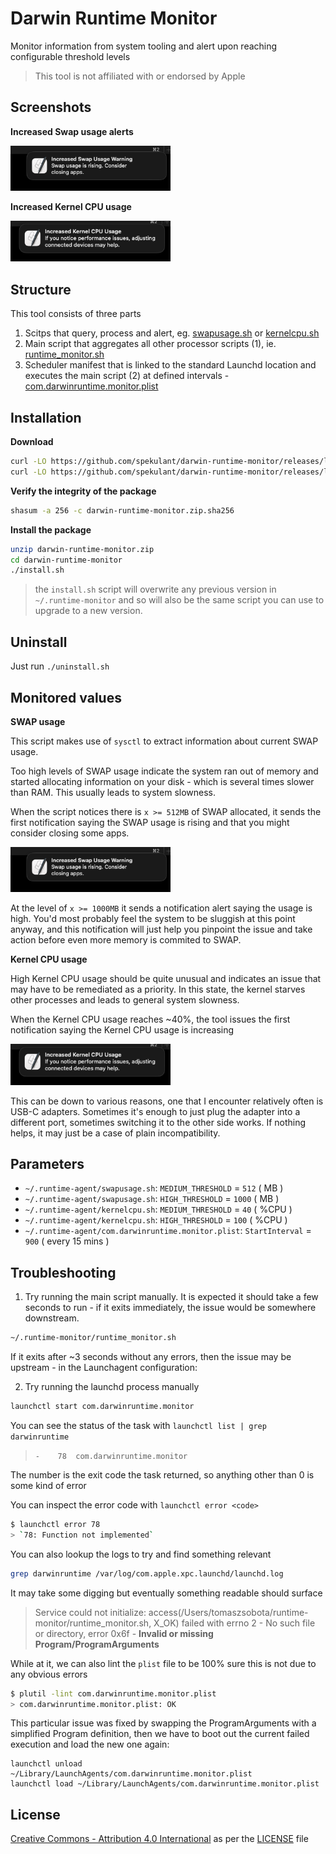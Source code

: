 # Darwin Runtime Monitor

Monitor information from system tooling and alert upon reaching configurable threshold levels

> This tool is not affiliated with or endorsed by Apple

## Screenshots

**Increased Swap usage alerts**

<p align="left">
  <img width="256" src="media/swap-warning.png" alt="Example image removed">
</p>

**Increased Kernel CPU usage**

<p align="left">
  <img width="256" src="media/kernel-cpu-warning.png" alt="Example image removed">
</p>

## Structure

This tool consists of three parts 

1. Scitps that query, process and alert, eg. [swapusage.sh](./swapusage.sh) or [kernelcpu.sh](./kernelcpu.sh)
2. Main script that aggregates all other processor scripts (1), ie. [runtime_monitor.sh](./runtime_monitor.sh)
3. Scheduler manifest that is linked to the standard Launchd location and executes the main script (2) at defined intervals - [com.darwinruntime.monitor.plist](./com.darwinruntime.monitor.plist)

## Installation

**Download**
```bash
curl -LO https://github.com/spekulant/darwin-runtime-monitor/releases/latest/download/darwin-runtime-monitor.zip
curl -LO https://github.com/spekulant/darwin-runtime-monitor/releases/latest/download/darwin-runtime-monitor.zip.sha256
```

**Verify the integrity of the package**
```bash
shasum -a 256 -c darwin-runtime-monitor.zip.sha256
```

**Install the package**

```bash
unzip darwin-runtime-monitor.zip
cd darwin-runtime-monitor
./install.sh
```

> the `install.sh` script will overwrite any previous version in `~/.runtime-monitor` and so will also be the same script you can use to upgrade to a new version.

## Uninstall

Just run `./uninstall.sh`

## Monitored values

**SWAP usage**

This script makes use of `sysctl` to extract information about current SWAP usage. 

Too high levels of SWAP usage indicate the system ran out of memory and started allocating 
information on your disk - which is several times slower than RAM. This usually leads to system slowness.

When the script notices there is `x >= 512MB` of SWAP allocated, it sends the first notification saying the SWAP usage is rising and that you might consider closing some apps.

<p align="left">
  <img width="256" src="media/swap-warning.png" alt="Example image removed">
</p>

At the level of `x >= 1000MB` it sends a notification alert saying the usage is high. You'd most probably feel the system to be sluggish at this point anyway, and this notification will just help you pinpoint the issue and take action before even more memory is commited to SWAP.

**Kernel CPU usage**

High Kernel CPU usage should be quite unusual and indicates an issue that may have to be remediated as a priority. In this state, the kernel starves other processes and leads to general system slowness.

When the Kernel CPU usage reaches ~40%, the tool issues the first notification saying the Kernel CPU usage is increasing

<p align="left">
  <img width="256" src="media/kernel-cpu-warning.png" alt="Example image removed">
</p>

This can be down to various reasons, one that I encounter relatively often is USB-C adapters. Sometimes it's enough to just plug the adapter into a different port, sometimes switching it to the other side works. If nothing helps, it may just be a case of plain incompatibility. 

## Parameters

- `~/.runtime-agent/swapusage.sh`: `MEDIUM_THRESHOLD` = `512` ( MB )
- `~/.runtime-agent/swapusage.sh`: `HIGH_THRESHOLD` = `1000` ( MB )
- `~/.runtime-agent/kernelcpu.sh`: `MEDIUM_THRESHOLD` = `40` ( %CPU )
- `~/.runtime-agent/kernelcpu.sh`: `HIGH_THRESHOLD` = `100` ( %CPU )
- `~/.runtime-agent/com.darwinruntime.monitor.plist`: `StartInterval` = `900` ( every 15 mins )

## Troubleshooting

1. Try running the main script manually. It is expected it should take a few seconds to run - if it exits immediately, the issue would be somewhere downstream. 

```bash
~/.runtime-monitor/runtime_monitor.sh
```

If it exits after ~3 seconds without any errors, then the issue may be upstream - in the Launchagent configuration: 

2. Try running the launchd process manually

```bash
launchctl start com.darwinruntime.monitor
```

You can see the status of the task with `launchctl list | grep darwinruntime`

> `-	78	com.darwinruntime.monitor`

The number is the exit code the task returned, so anything other than 0 is some kind of error

You can inspect the error code with `launchctl error <code>`

```bash
$ launchctl error 78
> `78: Function not implemented`
```

You can also lookup the logs to try and find something relevant

```bash
grep darwinruntime /var/log/com.apple.xpc.launchd/launchd.log
```

It may take some digging but eventually something readable should surface

> Service could not initialize: access(/Users/tomaszsobota/runtime-monitor/runtime_monitor.sh, X_OK) failed with errno 2 - No such file or directory, error 0x6f - **Invalid or missing Program/ProgramArguments**

While at it, we can also lint the `plist` file to be 100% sure this is not due to any obvious errors

```bash
$ plutil -lint com.darwinruntime.monitor.plist
> com.darwinruntime.monitor.plist: OK
```

This particular issue was fixed by swapping the ProgramArguments with a simplified Program definition, then we have to boot out the current failed execution and load the new one again:

```
launchctl unload ~/Library/LaunchAgents/com.darwinruntime.monitor.plist
launchctl load ~/Library/LaunchAgents/com.darwinruntime.monitor.plist
```

## License

[Creative Commons - Attribution 4.0 International](https://creativecommons.org/licenses/by/4.0/) as per the [LICENSE](./LICENSE) file
